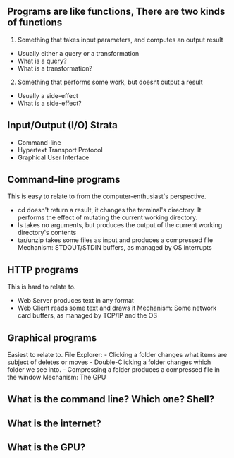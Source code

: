 ## Programs are like functions, There are two kinds of functions
1. Something that takes input parameters, and computes an output result
- Usually either a query or a transformation
- What is a query?
- What is a transformation?
2. Something that performs some work, but doesnt output a result
- Usually a side-effect
- What is a side-effect?

## Input/Output (I/O) Strata
- Command-line
- Hypertext Transport Protocol
- Graphical User Interface

## Command-line programs
This is easy to relate to from the computer-enthusiast's perspective.
- cd doesn't return a result, it changes the terminal's directory. It performs the effect of mutating the current working directory.
- ls takes no arguments, but produces the output of the current working directory's contents
- tar/unzip takes some files as input and produces a compressed file
Mechanism: STDOUT/STDIN buffers, as managed by OS interrupts

## HTTP programs
This is hard to relate to.
- Web Server produces text in any format
- Web Client reads some text and draws it
Mechanism: Some network card buffers, as managed by TCP/IP and the OS

## Graphical programs
Easiest to relate to.
File Explorer:
    - Clicking a folder changes what items are subject of deletes or moves
    - Double-Clicking a folder changes which folder we see into.
    - Compressing a folder produces a compressed file in the window
Mechanism: The GPU

## What is the command line? Which one? Shell?
## What is the internet?
## What is the GPU?
